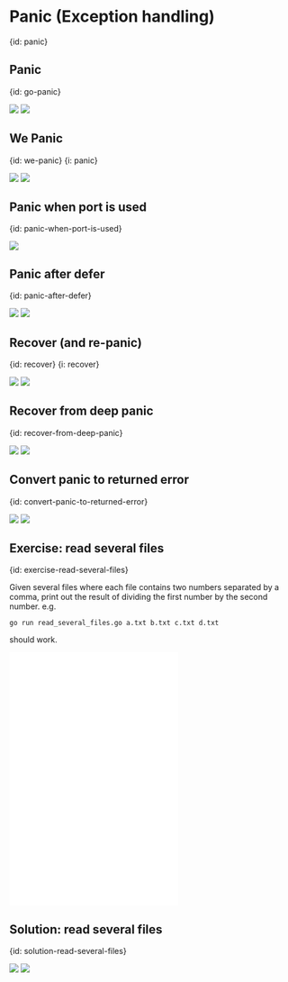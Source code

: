 # Panic (Exception handling)
{id: panic}



## Panic
{id: go-panic}

![](examples/go-panic/go_panic.go)
![](examples/go-panic/go_panic.out)


## We Panic
{id: we-panic}
{i: panic}

![](examples/we-panic/we_panic.go)
![](examples/we-panic/we_panic.out)

## Panic when port is used
{id: panic-when-port-is-used} 

![](examples/panic-http/panic_http.go)

## Panic after defer
{id: panic-after-defer}

![](examples/panic-after-defer/panic_after_defer.go)
![](examples/panic-after-defer/panic_after_defer.out)

## Recover (and re-panic)
{id: recover}
{i: recover}

![](examples/recover/recover.go)
![](examples/recover/recover.out)

## Recover from deep panic
{id: recover-from-deep-panic}

![](examples/deep-panic/deep_panic.go)
![](examples/deep-panic/deep_panic.out)

## Convert panic to returned error
{id: convert-panic-to-returned-error}

![](examples/deep-panic-return/deep_panic_return.go)
![](examples/deep-panic-return/deep_panic_return.out)

## Exercise: read several files
{id: exercise-read-several-files}

Given several files where each file contains two numbers separated by a comma,
print out the result of dividing the first number by the second number.
e.g. 

```
go run read_several_files.go a.txt b.txt c.txt d.txt
```

should work.

![](examples/read-several-files/a.txt)
![](examples/read-several-files/c.txt)
![](examples/read-several-files/d.txt)


## Solution: read several files
{id: solution-read-several-files}


![](examples/read-several-files/read_several_files.go)
![](examples/read-several-files/read_several_files.out)


